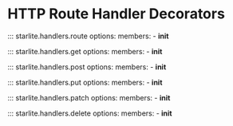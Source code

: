 # HTTP Route Handler Decorators

::: starlite.handlers.route
    options:
        members:
            - __init__

::: starlite.handlers.get
    options:
        members:
            - __init__

::: starlite.handlers.post
    options:
        members:
            - __init__

::: starlite.handlers.put
    options:
        members:
            - __init__

::: starlite.handlers.patch
    options:
        members:
            - __init__

::: starlite.handlers.delete
    options:
        members:
            - __init__
